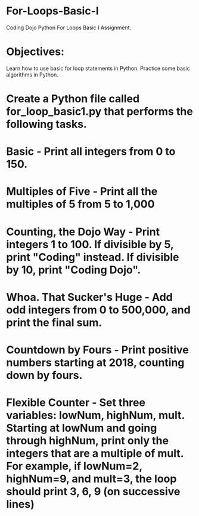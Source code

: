 # For-Loops-Basic-I
Coding Dojo Python For Loops Basic I Assignment.

# Objectives:
Learn how to use basic for loop statements in Python.
Practice some basic algorithms in Python.

# Create a Python file called for_loop_basic1.py that performs the following tasks.

# Basic - Print all integers from 0 to 150.

# Multiples of Five - Print all the multiples of 5 from 5 to 1,000

# Counting, the Dojo Way - Print integers 1 to 100. If divisible by 5, print "Coding" instead. If divisible by 10, print "Coding Dojo".

# Whoa. That Sucker's Huge - Add odd integers from 0 to 500,000, and print the final sum.

# Countdown by Fours - Print positive numbers starting at 2018, counting down by fours.

# Flexible Counter - Set three variables: lowNum, highNum, mult. Starting at lowNum and going through highNum, print only the integers that are a multiple of mult. For example, if lowNum=2, highNum=9, and mult=3, the loop should print 3, 6, 9 (on successive lines)

